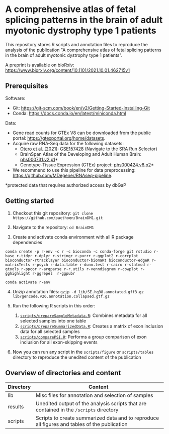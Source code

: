 # A comprehensive atlas of fetal splicing patterns in the brain of adult myotonic dystrophy type 1 patients

This repository stores R scripts and annotation files to reproduce the analysis of the publication "A comprehensive atlas of fetal splicing patterns in the brain of adult myotonic dystrophy type 1 patients". 

A preprint is available on bioRxiv: https://www.biorxiv.org/content/10.1101/2021.10.01.462715v1

## Prerequisites

Software:
* Git: https://git-scm.com/book/en/v2/Getting-Started-Installing-Git
* Conda: https://docs.conda.io/en/latest/miniconda.html 

Data:
* Gene read counts for GTEx V8 can be downloaded from the public portal: https://gtexportal.org/home/datasets.
* Acquire raw RNA-Seq data for the following datasets:
  * [Otero et al. (2021)](https://www.cell.com/cell-reports/fulltext/S2211-1247(20)31623-5): [GSE157428](https://www.ncbi.nlm.nih.gov/geo/query/acc.cgi?acc=GSE157428) (Navigate to the SRA Run Selector)
  * BrainSpan Atlas of the Developing and Adult Human Brain: [phs000731.v2.p1](https://www.ncbi.nlm.nih.gov/projects/gap/cgi-bin/study.cgi?study_id=phs000731.v2.p1)*
  * Genotype-Tissue Expression (GTEx) project: [phs000424.v8.p2](https://www.ncbi.nlm.nih.gov/projects/gap/cgi-bin/study.cgi?study_id=phs000424.v8.p2)*
* We recommend to use this pipeline for data preprocessing: https://github.com/MDegener/RNAseq-pipeline.

*protected data that requires authorized access by dbGaP

## Getting started

1. Checkout this git repository: `git clone https://github.com/pacthoen/BrainDM1.git`

2. Navigate to the repository: `cd BrainDM1`

3. Create and activate conda environment with all R package dependencies
```
conda create -p r-env -c r -c bioconda -c conda-forge git rstudio r-base r-tidyr r-dplyr r-stringr r-purrr r-ggplot2 r-corrplot  bioconductor-rtracklayer bioconductor-biomaRt bioconductor-edgeR r-matrixTests r-psych r-data.table r-dunn.test r-cairo r-statmod r-gtools r-ppcor r-argparse r-r.utils r-venndiagram r-cowplot r-gghighlight r-ggrepel  r-ggpubr

conda activate r-env
```

4. Unzip annotation files: `gzip -d lib/SE.hg38.annotated.gff3.gz lib/gencode.v26.annotation.collapsed.gtf.gz`

5. Run the following R scripts in this order:
   1. [`scripts/prepareSampleMetadata.R`](https://github.com/pacthoen/BrainDM1/blob/main/scripts/prepareSampleMetadata.R): Combines metadata for all selected samples into one table
   2. [`scripts/prepareSummarizedData.R`](https://github.com/pacthoen/BrainDM1/blob/main/scripts/prepareSummarizedData.R): Creates a matrix of exon inclusion data for all selected samples 
   3. [`scripts/comparePSI.R`](https://github.com/pacthoen/BrainDM1/blob/main/scripts/comparePSI.R): Performs a group comparison of exon inclusion for all exon-skipping events

6. Now you can run any script in the `scripts/figure` or `scripts/tables` directory to reproduce the unedited content of the publication

## Overview of directories and content

| Directory     | Content                                                                                       |
|---------------|-----------------------------------------------------------------------------------------------|
| lib           |  Misc files for annotation and selection of samples                                           |
| results       |  Unedited output of the analysis scripts that are contained in the `/scripts` directory       |
| scripts       |  Scripts to create summarized data and to reproduce all figures and tables of the publication |              
